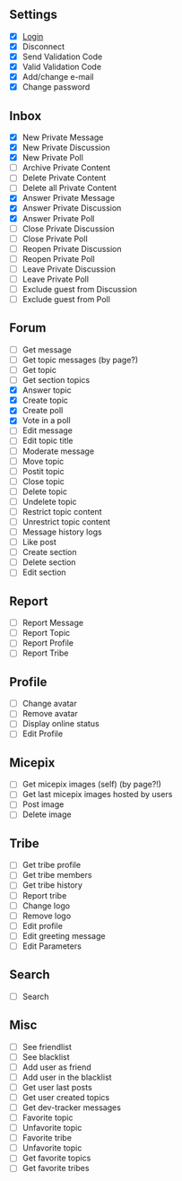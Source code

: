 ## Settings
- [x] [Login](docs/a801api.md#selfconnect--userName-userPassword-)
- [x] Disconnect
- [x] Send Validation Code
- [x] Valid Validation Code
- [x] Add/change e-mail
- [x] Change password

## Inbox
- [x] New Private Message
- [x] New Private Discussion
- [x] New Private Poll
- [ ] Archive Private Content
- [ ] Delete Private Content
- [ ] Delete all Private Content
- [x] Answer Private Message
- [x] Answer Private Discussion
- [x] Answer Private Poll
- [ ] Close Private Discussion
- [ ] Close Private Poll
- [ ] Reopen Private Discussion
- [ ] Reopen Private Poll
- [ ] Leave Private Discussion
- [ ] Leave Private Poll
- [ ] Exclude guest from Discussion
- [ ] Exclude guest from Poll

## Forum
- [ ] Get message
- [ ] Get topic messages (by page?)
- [ ] Get topic
- [ ] Get section topics
- [x] Answer topic
- [x] Create topic
- [x] Create poll
- [x] Vote in a poll
- [ ] Edit message
- [ ] Edit topic title
- [ ] Moderate message
- [ ] Move topic
- [ ] Postit topic
- [ ] Close topic
- [ ] Delete topic
- [ ] Undelete topic
- [ ] Restrict topic content
- [ ] Unrestrict topic content
- [ ] Message history logs
- [ ] Like post
- [ ] Create section
- [ ] Delete section
- [ ] Edit section

## Report
- [ ] Report Message
- [ ] Report Topic
- [ ] Report Profile
- [ ] Report Tribe

## Profile
- [ ] Change avatar
- [ ] Remove avatar
- [ ] Display online status
- [ ] Edit Profile
	
## Micepix
- [ ] Get micepix images (self) (by page?!)
- [ ] Get last micepix images hosted by users
- [ ] Post image
- [ ] Delete image

## Tribe
- [ ] Get tribe profile
- [ ] Get tribe members
- [ ] Get tribe history
- [ ] Report tribe
- [ ] Change logo
- [ ] Remove logo
- [ ] Edit profile
- [ ] Edit greeting message
- [ ] Edit Parameters

## Search
- [ ] Search

## Misc
- [ ] See friendlist
- [ ] See blacklist
- [ ] Add user as friend
- [ ] Add user in the blacklist
- [ ] Get user last posts
- [ ] Get user created topics
- [ ] Get dev-tracker messages
- [ ] Favorite topic
- [ ] Unfavorite topic
- [ ] Favorite tribe
- [ ] Unfavorite topic
- [ ] Get favorite topics
- [ ] Get favorite tribes